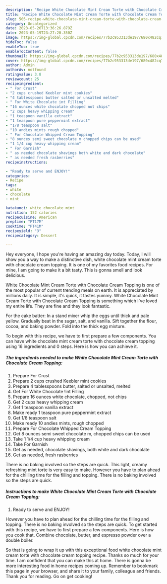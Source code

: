 ```yaml
---
description: "Recipe White Chocolate Mint Cream Torte with Chocolate Cream Topping the Very Delicious}"
title: "Recipe White Chocolate Mint Cream Torte with Chocolate Cream Topping the Very Delicious}"
slug: 505-recipe-white-chocolate-mint-cream-torte-with-chocolate-cream-topping-the-very-delicious
category: Uncategorized
date: 2023-05-26T13:36:26.879Z
date: 2023-05-19T23:27:20.350Z
image: https://img-global.cpcdn.com/recipes/77b2c953313de197/680x482cq70/white-chocolate-mint-cream-torte-with-chocolate-cream-topping-recipe-main-photo.jpg
hideToc: false
enableToc: true
enableTocContent: false
thumbnail: https://img-global.cpcdn.com/recipes/77b2c953313de197/680x482cq70/white-chocolate-mint-cream-torte-with-chocolate-cream-topping-recipe-main-photo.jpg
cover: https://img-global.cpcdn.com/recipes/77b2c953313de197/680x482cq70/white-chocolate-mint-cream-torte-with-chocolate-cream-topping-recipe-main-photo.jpg
author: Admin
authorAv: notfound
ratingvalue: 3.8
reviewcount: 25
recipeingredient:
- " For Crust"
- "2 cups crushed Keebler mint cookies"
- "4 tablesspoons butter salted or unsalted melted"
- " For White Chocolate int Filling"
- "16 ounces white chocolate chopped not chips"
- "2 cups heavy whipping cream"
- "1 teaspoon vanilla extract"
- "1 teaspoon pure peppermint extract"
- "1/8 teaspoon salt"
- "10 andies mints rough chopped"
- " For Chocolate Whipped Cream Topping"
- "8 ounces semi sweet chocolate m chopped chips can be used"
- "1 1/4 cup heavy whipping cream"
- " For Garnish"
- " as needed chocolate shavings both white and dark chocolate"
- " as needed fresh rasberries"
recipeinstructions:

- "Ready to serve and ENJOY!"
categories:
- Recipe
tags:
- white
- chocolate
- mint

katakunci: white chocolate mint 
nutrition: 152 calories
recipecuisine: American
preptime: "PT17M"
cooktime: "PT41M"
recipeyield: "3"
recipecategory: Dessert

---
```



Hey everyone, I hope you're having an amazing day today. Today, I will show you a way to make a distinctive dish, white chocolate mint cream torte with chocolate cream topping. It is one of my favorites food recipes. For mine, I am going to make it a bit tasty. This is gonna smell and look delicious.

White Chocolate Mint Cream Torte with Chocolate Cream Topping is one of the most popular of current trending meals on earth. It is appreciated by millions daily. It is simple, it's quick, it tastes yummy. White Chocolate Mint Cream Torte with Chocolate Cream Topping is something which I've loved my entire life. They are fine and they look fantastic.

For the cake batter: In a stand mixer whip the eggs until thick and pale yellow. Gradually beat in the sugar, salt, and vanilla. Sift together the flour, cocoa, and baking powder. Fold into the thick egg mixture.


To begin with this recipe, we have to first prepare a few components. You can have white chocolate mint cream torte with chocolate cream topping using 16 ingredients and 0 steps. Here is how you can achieve it.

<!--inarticleads1-->

##### The ingredients needed to make White Chocolate Mint Cream Torte with Chocolate Cream Topping:

1. Prepare  For Crust
1. Prepare 2 cups crushed Keebler mint cookies
1. Prepare 4 tablesspoons butter, salted or unsalted, melted
1. Get  For White Chocolate !int Filling
1. Prepare 16 ounces white chocolate, chopped, not chips
1. Get 2 cups heavy whipping cream
1. Get 1 teaspoon vanilla extract
1. Make ready 1 teaspoon pure peppermint extract
1. Get 1/8 teaspoon salt
1. Make ready 10 andies mints, rough chopped
1. Prepare  For Chocolate Whipped Cream Topping
1. Get 8 ounces semi sweet chocolate m, chopped chips can be used
1. Take 1 1/4 cup heavy whipping cream
1. Take  For Garnish
1. Get  as needed, chocolate shavings, both white and dark chocolate
1. Get  as needed, fresh rasberries


There is no baking involved so the steps are quick. This light, creamy refreshing mint torte is very easy to make. However you have to plan ahead for the chilling time for the filling and topping. There is no baking involved so the steps are quick. 

<!--inarticleads2-->

##### Instructions to make White Chocolate Mint Cream Torte with Chocolate Cream Topping:


1. Ready to serve and ENJOY!

However you have to plan ahead for the chilling time for the filling and topping. There is no baking involved so the steps are quick. To get started with this recipe, we have to first prepare a few components. Here is how you cook that. Combine chocolate, butter, and espresso powder over a double boiler. 

So that is going to wrap it up with this exceptional food white chocolate mint cream torte with chocolate cream topping recipe. Thanks so much for your time. I am confident that you can make this at home. There is gonna be more interesting food in home recipes coming up. Remember to bookmark this page in your browser, and share it to your family, colleague and friends. Thank you for reading. Go on get cooking!
